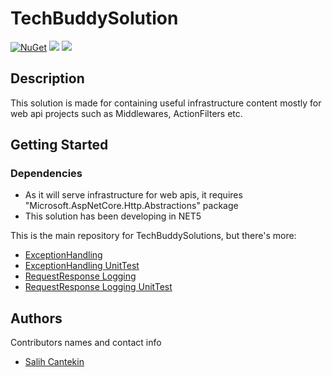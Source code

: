 # TechBuddySolution

[![NuGet](https://img.shields.io/nuget/v/TechBuddy.Middlewares.ExceptionHandling)](https://www.nuget.org/packages/TechBuddy.Middlewares.ExceptionHandling/)
[![](https://img.shields.io/github/stars/salihcantekin/Techbuddysolution?style=social)]()
[![](https://img.shields.io/github/forks/salihcantekin/Techbuddysolution?style=social)]()



## Description

This solution is made for containing useful infrastructure content mostly for web api projects such as Middlewares, ActionFilters etc.

## Getting Started

### Dependencies

* As it will serve infrastructure for web apis, it requires "Microsoft.AspNetCore.Http.Abstractions" package
* This solution has been developing in NET5

This is the main repository for TechBuddySolutions, but there's more:
* [ExceptionHandling](https://github.com/salihcantekin/TechBuddySolution/tree/master/src/TechBuddy.Middlewares.ExceptionHandling)
* [ExceptionHandling UnitTest](https://github.com/salihcantekin/TechBuddySolution/tree/master/test/ExceptionHandling.UnitTest)
* [RequestResponse Logging](https://github.com/salihcantekin/TechBuddySolution/tree/master/src/TechBuddy.Middlewares.RequestResponse)
* [RequestResponse Logging UnitTest](https://github.com/salihcantekin/TechBuddySolution/tree/master/test/RequestResponse.UnitTest)


## Authors

Contributors names and contact info

* [Salih Cantekin](https://www.youtube.com/c/TechBuddyTR)
